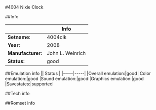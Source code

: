 #4004 Nixie Clock

##Info

||Info|
|-----|-----|
|**Setname:**|4004clk
|**Year:**|2008
|**Manufacturer:**|John L. Weinrich
|**Status:**|good

##Emulation info
|| Status |
|-----|-----|
|Overall emulation:|good
|Color emulation:|good
|Sound emulation:|good
|Graphics emulation:|good
|Savestates:|supported

##Tech info

##Romset info

<!--- START OF EDITED COMMENT DO NOT TOUCH TEXT ABOVE-->
